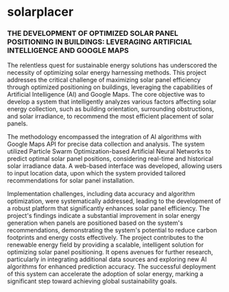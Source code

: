 # solarplacer

### THE DEVELOPMENT OF OPTIMIZED SOLAR PANEL POSITIONING IN BUILDINGS: LEVERAGING ARTIFICIAL INTELLIGENCE AND GOOGLE MAPS 

The relentless quest for sustainable energy solutions has underscored the necessity of optimizing solar energy harnessing methods. This project addresses the critical challenge of maximizing solar panel efficiency through optimized positioning on buildings, leveraging the capabilities of Artificial Intelligence (AI) and Google Maps. The core objective was to develop a system that intelligently analyzes various factors affecting solar energy collection, such as building orientation, surrounding obstructions, and solar irradiance, to recommend the most efficient placement of solar panels.  
 
The methodology encompassed the integration of AI algorithms with Google Maps API for precise data collection and analysis. The system utilized Particle Swarm Optimization-based Artificial Neural Networks to predict optimal solar panel positions, considering real-time and historical solar irradiance data. A web-based interface was developed, allowing users to input location data, upon which the system provided tailored recommendations for solar panel installation. 
 
Implementation challenges, including data accuracy and algorithm optimization, were systematically addressed, leading to the development of a robust platform that significantly enhances solar panel efficiency. The project's findings indicate a substantial improvement in solar energy generation when panels are positioned based on the system's recommendations, demonstrating the system's potential to reduce carbon footprints and energy costs effectively. 
The project contributes to the renewable energy field by providing a scalable, intelligent solution for optimizing solar panel positioning. It opens avenues for further research, particularly in integrating additional data sources and exploring new AI algorithms for enhanced prediction accuracy. The successful deployment of this system can accelerate the adoption of solar energy, marking a significant step toward achieving global sustainability goals. 